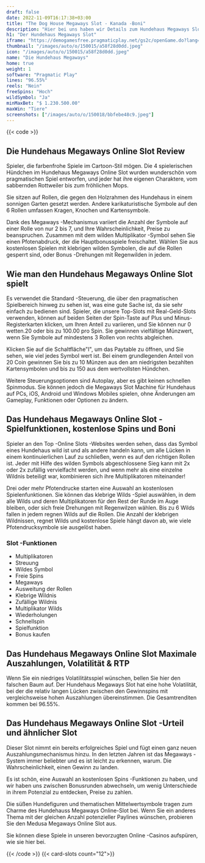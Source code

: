 ```yaml
---
draft: false
date: 2022-11-09T16:17:38+03:00
title: "The Dog House Megaways Slot - Kanada -Boni"
description: "Hier bei uns haben wir Details zum Hundehaus Megaways Slot aus pragmatischem Spiel, einschließlich Features und wo man die Top -Casino -Boni beansprucht."
h1: "Der Hundehaus Megaways Slot"
iframe: "https://demogamesfree.pragmaticplay.net/gs2c/openGame.do?lang=&cur=&gameSymbol=vswaysdogs&websiteUrl=https%3A%2F%2Fdemogamesfree.pragmaticplay.net&jurisdiction=99&lobbyURL=https%3A%2F%2Fwww.pragmaticplay.com"
thumbnail: "/images/auto/o/150015/a58f28d0dd.jpeg"
icon: "/images/auto/o/150015/a58f28d0dd.jpeg"
name: "Die Hundehaus Megaways"
home: true
weight: 1
software: "Pragmatic Play"
lines: "96.55%"
reels: "Nein"
freeSpins: "Hoch"
wildSymbol: "Ja"
minMaxBet: "$ 1.230.500.00"
maxWin: "Tiere"
screenshots: ["/images/auto/o/150018/bbfebe48c9.jpeg"]
---
```


{{< code >}}<h2> Die Hundehaus Megaways Online Slot Review</h2><p>Spieler, die farbenfrohe Spiele im Cartoon-Stil mögen. Die 4 spielerischen Hündchen im Hundehaus Megaways Online Slot wurden wunderschön vom pragmatischen Spiel entworfen, und jeder hat ihre eigenen Charaktere, vom sabbernden Rottweiler bis zum fröhlichen Mops.</p><p>Sie sitzen auf Rollen, die gegen den Holzrahmen des Hundehaus in einem sonnigen Garten gesetzt werden. Andere karikaturistische Symbole auf den 6 Rollen umfassen Kragen, Knochen und Kartensymbole.</p><p>Dank des Megaways -Mechanismus variiert die Anzahl der Symbole auf einer Rolle von nur 2 bis 7, und Ihre Wahrscheinlichkeit, Preise zu beanspruchen. Zusammen mit dem wilden Multiplikator -Symbol sehen Sie einen Pfotenabdruck, der die Hauptbonusspiele freischaltet. Wählen Sie aus kostenlosen Spielen mit klebrigen wilden Symbolen, die auf die Rollen gesperrt sind, oder Bonus -Drehungen mit Regenwilden in jedem.</p><h2>Wie man den Hundehaus Megaways Online Slot spielt</h2><p>Es verwendet die Standard -Steuerung, die über den pragmatischen Spielbereich hinweg zu sehen ist, was eine gute Sache ist, da sie sehr einfach zu bedienen sind. Spieler, die unsere Top-Slots mit Real-Geld-Slots verwenden, können auf beiden Seiten der Spin-Taste auf Plus und Minus-Registerkarten klicken, um Ihren Anteil zu variieren, und Sie können nur 0 wetten.20 oder bis zu 100.00 pro Spin. Sie gewinnen vielfältige Münzwert, wenn Sie Symbole auf mindestens 3 Rollen von rechts abgleichen.</p><p>Klicken Sie auf die Schaltfläche"I", um das Paytable zu öffnen, und Sie sehen, wie viel jedes Symbol wert ist. Bei einem grundlegenden Anteil von 20 Coin gewinnen Sie bis zu 10 Münzen aus den am niedrigsten bezahlten Kartensymbolen und bis zu 150 aus dem wertvollsten Hündchen.</p><p>Weitere Steuerungsoptionen sind Autoplay, aber es gibt keinen schnellen Spinmodus. Sie können jedoch die Megaways Slot Machine für Hundehaus auf PCs, iOS, Android und Windows Mobiles spielen, ohne Änderungen am Gameplay, Funktionen oder Optionen zu ändern.</p><h2>Das Hundehaus Megaways Online Slot -Spielfunktionen, kostenlose Spins und Boni</h2><p>Spieler an den Top -Online Slots -Websites werden sehen, dass das Symbol eines Hundehaus wild ist und als andere handeln kann, um alle Lücken in einem kontinuierlichen Lauf zu schließen, wenn es auf den richtigen Rollen ist. Jeder mit Hilfe des wilden Symbols abgeschlossene Sieg kann mit 2x oder 2x zufällig vervielfacht werden, und wenn mehr als eine einzelne Wildnis beteiligt war, kombinieren sich ihre Multiplikatoren miteinander!</p><p>Drei oder mehr Pfotendrucke starten eine Auswahl an kostenlosen Spielenfunktionen. Sie können das klebrige Wilds -Spiel auswählen, in dem alle Wilds und deren Multiplikatoren für den Rest der Runde im Auge bleiben, oder sich freie Drehungen mit Regenwilzen wählen. Bis zu 6 Wilds fallen in jedem regnen Wilds auf die Rollen. Die Anzahl der klebrigen Wildnissen, regnet Wilds und kostenlose Spiele hängt davon ab, wie viele Pfotendrucksymbole sie ausgelöst haben.</p><h3>
Slot -Funktionen</h3><ul>
<li></span>
Multiplikatoren</li>
<li></span>
Streuung</li>
<li></span>
Wildes Symbol</li>
<li></span>
Freie Spins</li>
<li></span>
Megaways</li>
<li></span>
Ausweitung der Rollen</li>
<li></span>
Klebrige Wildnis</li>
<li></span>
Zufällige Wildnis</li>
<li></span>
Multiplikator Wilds</li>
<li></span>
Wiederholungen</li>
<li></span>
Schnellspin</li>
<li></span>
Spielfunktion</li>
<li></span>
Bonus kaufen</li></ul><h2>Das Hundehaus Megaways Online Slot Maximale Auszahlungen, Volatilität & RTP</h2><p>Wenn Sie ein niedriges Volatilitätsspiel wünschen, bellen Sie hier den falschen Baum auf. Der Hundehaus Megaways Slot hat eine hohe Volatilität, bei der die relativ langen Lücken zwischen den Gewinnspins mit vergleichsweise hohen Auszahlungen übereinstimmen. Die Gesamtrenditen kommen bei 96.55%.</p><h2>Das Hundehaus Megaways Online Slot -Urteil und ähnlicher Slot</h2><p>Dieser Slot nimmt ein bereits erfolgreiches Spiel und fügt einen ganz neuen Auszahlungsmechanismus hinzu. In den letzten Jahren ist das Megaways -System immer beliebter und es ist leicht zu erkennen, warum. Die Wahrscheinlichkeit, einen Gewinn zu landen.</p><p>Es ist schön, eine Auswahl an kostenlosen Spins -Funktionen zu haben, und wir haben uns zwischen Bonusrunden abwechseln, um wenig Unterschiede in ihrem Potenzial zu entdecken, Preise zu zahlen.</p><p>Die süßen Hundefiguren und thematischen Mittelwertsymbole tragen zum Charme des Hundehauss Megaways Online-Slot bei. Wenn Sie ein anderes Thema mit der gleichen Anzahl potenzieller Paylines wünschen, probieren Sie den Medusa Megaways Online Slot aus.</p><p>Sie können diese Spiele in unseren bevorzugten Online -Casinos aufspüren, wie sie hier bei.</p>{{< /code >}}
{{< card-slots count="12">}}